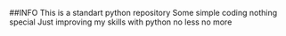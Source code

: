 ##INFO
This is a standart python repository
Some simple coding nothing special
Just improving my skills with python
no less no more
